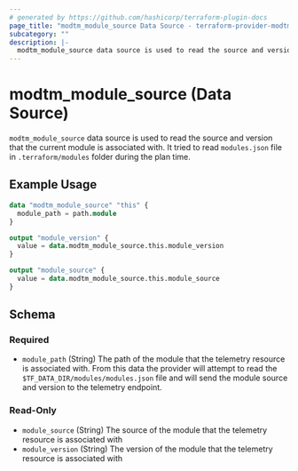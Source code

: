 ```yaml
---
# generated by https://github.com/hashicorp/terraform-plugin-docs
page_title: "modtm_module_source Data Source - terraform-provider-modtm"
subcategory: ""
description: |-
  modtm_module_source data source is used to read the source and version that the current module is associated with. It tried to read modules.json file in .terraform/modules folder during the plan time.
---
```


# modtm_module_source (Data Source)

`modtm_module_source` data source is used to read the source and version that the current module is associated with. It tried to read `modules.json` file in `.terraform/modules` folder during the plan time.

## Example Usage

```terraform
data "modtm_module_source" "this" {
  module_path = path.module
}

output "module_version" {
  value = data.modtm_module_source.this.module_version
}

output "module_source" {
  value = data.modtm_module_source.this.module_source
}
```

<!-- schema generated by tfplugindocs -->
## Schema

### Required

- `module_path` (String) The path of the module that the telemetry resource is associated with. From this data the provider will attempt to read the `$TF_DATA_DIR/modules/modules.json` file and will send the module source and version to the telemetry endpoint.

### Read-Only

- `module_source` (String) The source of the module that the telemetry resource is associated with
- `module_version` (String) The version of the module that the telemetry resource is associated with

